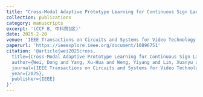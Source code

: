 ```yaml
---
title: "Cross-Modal Adaptive Prototype Learning for Continuous Sign Language Recognition"
collection: publications
category: manuscripts
excerpt: '(CCF B, 中科院1区)'
date: 2025-2-20
venue: 'IEEE Transactions on Circuits and Systems for Video Technology publication information （TCSVT）'
paperurl: 'https://ieeexplore.ieee.org/document/10896751'
citation: '@article{wei2025cross,
  title={Cross-Modal Adaptive Prototype Learning for Continuous Sign Language Recognition},
  author={Wei, Dong and Yang, Xu-Hua and Weng, Yiyang and Lin, Xuanyu and Hu, Hongxiang and Liu, Sheng},
  journal={IEEE Transactions on Circuits and Systems for Video Technology},
  year={2025},
  publisher={IEEE}
}'
---
```

